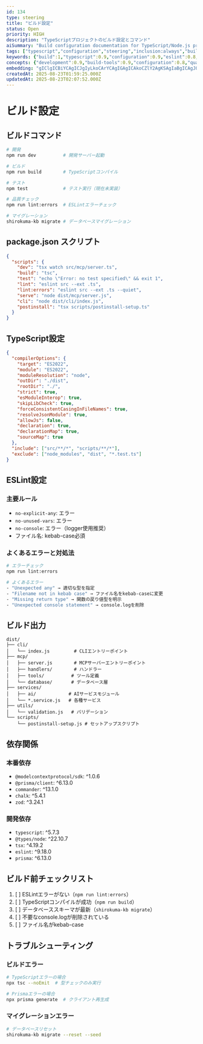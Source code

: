 ```yaml
---
id: 134
type: steering
title: "ビルド設定"
status: Open
priority: HIGH
description: "TypeScriptプロジェクトのビルド設定とコマンド"
aiSummary: "Build configuration documentation for TypeScript/Node.js project covering development commands, TypeScript compilation settings, ESLint rules, and troubleshooting guidelines"
tags: ["typescript","configuration","steering","inclusion:always","build","pattern:typescript"]
keywords: {"build":1,"typescript":0.9,"configuration":0.9,"eslint":0.8,"npm":0.8}
concepts: {"development":0.9,"build-tools":0.9,"configuration":0.8,"quality-assurance":0.8,"testing":0.7}
embedding: "gIClgICBiYCAgICJgIyLkoCArYCAgIGAgICAkoCZlY2AgKSAgIaBgICAgJOAnpWEgICZgICOiYCAgICMgKGMgICAhoCAiZKAgICAg4CXgoKAgIOAgI+TgICAgICAh4CAgICSgICOjICAgICGgIeAhYCAp4CAh5KAgICAgYCEgY4="
createdAt: 2025-08-23T01:59:25.000Z
updatedAt: 2025-08-23T02:07:52.000Z
---
```


# ビルド設定

## ビルドコマンド

```bash
# 開発
npm run dev          # 開発サーバー起動

# ビルド
npm run build        # TypeScriptコンパイル

# テスト
npm test             # テスト実行（現在未実装）

# 品質チェック
npm run lint:errors  # ESLintエラーチェック

# マイグレーション
shirokuma-kb migrate # データベースマイグレーション
```

## package.json スクリプト

```json
{
  "scripts": {
    "dev": "tsx watch src/mcp/server.ts",
    "build": "tsc",
    "test": "echo \"Error: no test specified\" && exit 1",
    "lint": "eslint src --ext .ts",
    "lint:errors": "eslint src --ext .ts --quiet",
    "serve": "node dist/mcp/server.js",
    "cli": "node dist/cli/index.js",
    "postinstall": "tsx scripts/postinstall-setup.ts"
  }
}
```

## TypeScript設定

```json
{
  "compilerOptions": {
    "target": "ES2022",
    "module": "ES2022",
    "moduleResolution": "node",
    "outDir": "./dist",
    "rootDir": "./",
    "strict": true,
    "esModuleInterop": true,
    "skipLibCheck": true,
    "forceConsistentCasingInFileNames": true,
    "resolveJsonModule": true,
    "allowJs": false,
    "declaration": true,
    "declarationMap": true,
    "sourceMap": true
  },
  "include": ["src/**/*", "scripts/**/*"],
  "exclude": ["node_modules", "dist", "*.test.ts"]
}
```

## ESLint設定

### 主要ルール
- `no-explicit-any`: エラー
- `no-unused-vars`: エラー  
- `no-console`: エラー（logger使用推奨）
- ファイル名: kebab-case必須

### よくあるエラーと対処法
```bash
# エラーチェック
npm run lint:errors

# よくあるエラー
- "Unexpected any" → 適切な型を指定
- "Filename not in kebab case" → ファイル名をkebab-caseに変更
- "Missing return type" → 関数の戻り値型を明示
- "Unexpected console statement" → console.logを削除
```

## ビルド出力

```
dist/
├── cli/
│   └── index.js         # CLIエントリーポイント
├── mcp/
│   ├── server.js        # MCPサーバーエントリーポイント
│   ├── handlers/        # ハンドラー
│   ├── tools/          # ツール定義
│   └── database/       # データベース層
├── services/
│   ├── ai/            # AIサービスモジュール
│   └── *.service.js   # 各種サービス
├── utils/
│   └── validation.js   # バリデーション
└── scripts/
    └── postinstall-setup.js # セットアップスクリプト
```

## 依存関係

### 本番依存
- `@modelcontextprotocol/sdk`: ^1.0.6
- `@prisma/client`: ^6.13.0
- `commander`: ^13.1.0
- `chalk`: ^5.4.1
- `zod`: ^3.24.1

### 開発依存
- `typescript`: ^5.7.3
- `@types/node`: ^22.10.7
- `tsx`: ^4.19.2
- `eslint`: ^9.18.0
- `prisma`: ^6.13.0

## ビルド前チェックリスト

1. [ ] ESLintエラーがない（`npm run lint:errors`）
2. [ ] TypeScriptコンパイルが成功（`npm run build`）
3. [ ] データベーススキーマが最新（`shirokuma-kb migrate`）
4. [ ] 不要なconsole.logが削除されている
5. [ ] ファイル名がkebab-case

## トラブルシューティング

### ビルドエラー
```bash
# TypeScriptエラーの場合
npx tsc --noEmit  # 型チェックのみ実行

# Prismaエラーの場合
npx prisma generate  # クライアント再生成
```

### マイグレーションエラー
```bash
# データベースリセット
shirokuma-kb migrate --reset --seed
```
